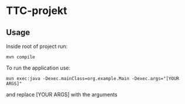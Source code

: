 # TTC-projekt

## Usage
Inside root of project run:
```
mvn compile
```
To run the application use:
```
mvn exec:java -Dexec.mainClass=org.example.Main -Dexec.args="[YOUR ARGS]"
```
and replace [YOUR ARGS] with the arguments
